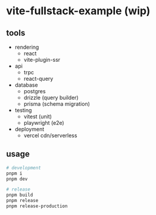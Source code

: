 # vite-fullstack-example (wip)

## tools

- rendering
  - react
  - vite-plugin-ssr
- api
  - trpc
  - react-query
- database
  - postgres
  - drizzle (query builder)
  - prisma (schema migration)
- testing
  - vitest (unit)
  - playwright (e2e)
- deployment
  - vercel cdn/serverless

## usage

```sh
# development
pnpm i
pnpm dev

# release
pnpm build
pnpm release
pnpm release-production
```
